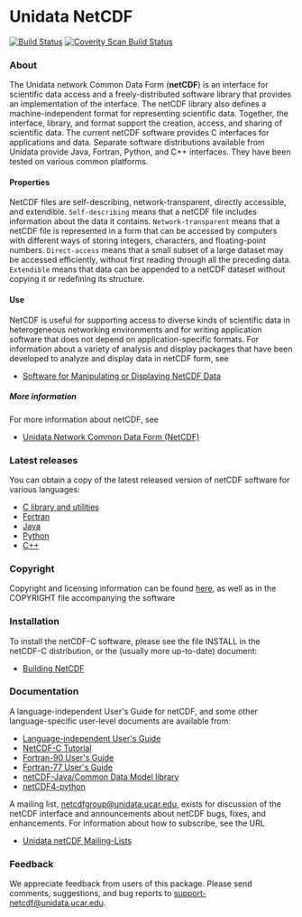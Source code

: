# Unidata NetCDF

[![Build Status](https://travis-ci.org/Unidata/netcdf-c.svg?branch=master)](https://travis-ci.org/Unidata/netcdf-c)
[![Coverity Scan Build Status](https://scan.coverity.com/projects/157/badge.svg)](https://scan.coverity.com/projects/157)

### About
The Unidata network Common Data Form (**netCDF**) is an interface for
scientific data access and a freely-distributed software library that
provides an implementation of the interface.  The netCDF library also
defines a machine-independent format for representing scientific data.
Together, the interface, library, and format support the creation,
access, and sharing of scientific data.  The current netCDF software
provides C interfaces for applications and data.  Separate software
distributions available from Unidata provide Java, Fortran, Python,
and C++ interfaces.  They have been tested on various common
platforms.

#### Properties
NetCDF files are self-describing, network-transparent, directly
accessible, and extendible.  `Self-describing` means that a netCDF file
includes information about the data it contains.  `Network-transparent`
means that a netCDF file is represented in a form that can be accessed
by computers with different ways of storing integers, characters, and
floating-point numbers.  `Direct-access` means that a small subset of a
large dataset may be accessed efficiently, without first reading through
all the preceding data.  `Extendible` means that data can be appended to
a netCDF dataset without copying it or redefining its structure.


#### Use
NetCDF is useful for supporting access to diverse kinds of scientific
data in heterogeneous networking environments and for writing
application software that does not depend on application-specific
formats.  For information about a variety of analysis and display
packages that have been developed to analyze and display data in
netCDF form, see

* [Software for Manipulating or Displaying NetCDF Data](http://www.unidata.ucar.edu/netcdf/software.html)

##### More information
For more information about netCDF, see

* [Unidata Network Common Data Form (NetCDF)](http://www.unidata.ucar.edu/netcdf/)

### Latest releases
You can obtain a copy of the latest released version of netCDF
software for various languages:

* [C library and utilities](http://github.com/Unidata/netcdf-c)
* [Fortran](http://github.com/Unidata/netcdf-fortran)
* [Java](http://www.unidata.ucar.edu/downloads/netcdf/netcdf-java-4/)
* [Python](http://github.com/Unidata/netcdf4-python)
* [C++](http://github.com/Unidata/netcdf-cxx4)

### Copyright
Copyright and licensing information can be found [here](http://www.unidata.ucar.edu/software/netcdf/copyright.html), as well as in the COPYRIGHT file accompanying the software

### Installation
To install the netCDF-C software, please see the file INSTALL in the
netCDF-C distribution, or the (usually more up-to-date) document:

* [Building NetCDF](http://www.unidata.ucar.edu/software/netcdf/docs/getting_and_building_netcdf.html)

### Documentation
A language-independent User's Guide for netCDF, and some other
language-specific user-level documents are available from:

* [Language-independent User's Guide](http://www.unidata.ucar.edu/software/netcdf/docs/user_guide.html)
* [NetCDF-C Tutorial](http://www.unidata.ucar.edu/software/netcdf/docs/tutorial_8dox.html)
* [Fortran-90 User's Guide](http://www.unidata.ucar.edu/software/netcdf/documentation/historic/netcdf-f90/index.html#Top)
* [Fortran-77 User's Guide](http://www.unidata.ucar.edu/software/netcdf/documentation/historic/netcdf-f77/index.html#Top)
* [netCDF-Java/Common Data Model library](http://www.unidata.ucar.edu/software/thredds/current/netcdf-java/)
* [netCDF4-python](http://unidata.github.io/netcdf4-python/)

A mailing list, netcdfgroup@unidata.ucar.edu, exists for discussion of
the netCDF interface and announcements about netCDF bugs, fixes, and
enhancements.  For information about how to subscribe, see the URL

* [Unidata netCDF Mailing-Lists](http://www.unidata.ucar.edu/netcdf/mailing-lists.html)

### Feedback
We appreciate feedback from users of this package.  Please send comments, suggestions, and bug reports to <support-netcdf@unidata.ucar.edu>.  
